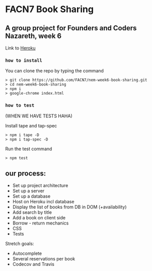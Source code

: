 # FACN7 Book Sharing
## A group project for Founders and Coders Nazareth, week 6

Link to [Heroku](https://nem-week6-book-sharing.herokuapp.com/)

### `how to install`

You can clone the repo by typing the command

```console
> git clone https://github.com/FACN7/nem-week6-book-sharing.git
> cd nem-week6-book-sharing
> npm i
> google-chrome index.html
```
### `how to test`

(WHEN WE HAVE TESTS HAHA)

Install tape and tap-spec

```console
> npm i tape -D
> npm i tap-spec -D
```

Run the test command

```console
> npm test
```


## our process:

* Set up project architecture
* Set up a server
* Set up a database
* Host on Heroku incl database
* Display the list of books from DB in DOM (+availability)
* Add search by title
* Add a book on client side
* Borrow  - return mechanics 
* CSS
* Tests

Stretch goals:

* Autocomplete
* Several reservations per book
* Codecov and Travis
